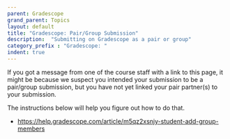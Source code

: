 ```yaml
---
parent: Gradescope
grand_parent: Topics
layout: default
title: "Gradescope: Pair/Group Submission"
description:  "Submitting on Gradescope as a pair or group"
category_prefix	: "Gradescope: "
indent: true
---
```



If you got a message from one of the course staff with a link to this page, it might be because we suspect
you intended your submission to be a pair/group submission, but you have not yet linked your 
pair partner(s) to your submission.

The instructions below will help you figure out how to do that.

* <https://help.gradescope.com/article/m5qz2xsnjy-student-add-group-members>

